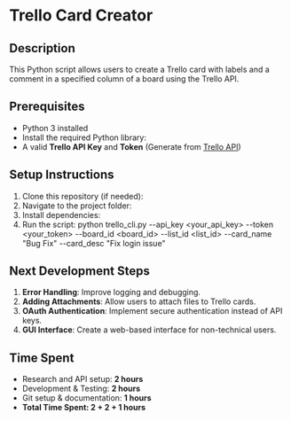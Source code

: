 # Trello Card Creator

## Description
This Python script allows users to create a Trello card with labels and a comment in a specified column of a board using the Trello API.

## Prerequisites
- Python 3 installed
- Install the required Python library:
- A valid **Trello API Key** and **Token** (Generate from [Trello API](https://trello.com/app-key))

## Setup Instructions

1. Clone this repository (if needed):
2. Navigate to the project folder:
3. Install dependencies:
4. Run the script: python trello_cli.py --api_key <your_api_key> --token <your_token> --board_id <board_id> --list_id <list_id> --card_name "Bug Fix" --card_desc "Fix login issue"


## Next Development Steps
1. **Error Handling**: Improve logging and debugging.
2. **Adding Attachments**: Allow users to attach files to Trello cards.
3. **OAuth Authentication**: Implement secure authentication instead of API keys.
4. **GUI Interface**: Create a web-based interface for non-technical users.

## Time Spent
- Research and API setup: **2 hours**
- Development & Testing: **2 hours**
- Git setup & documentation: **1 hours**
- **Total Time Spent: 2 + 2 + 1 hours**
